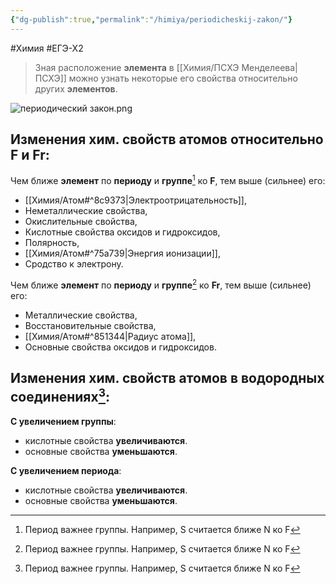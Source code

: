 ```yaml
---
{"dg-publish":true,"permalink":"/himiya/periodicheskij-zakon/"}
---
```


#Химия #ЕГЭ-Х2
> Зная расположение **элемента** в [[Химия/ПСХЭ Менделеева\|ПСХЭ]] можно узнать некоторые его свойства относительно других **элементов**.

![периодический закон.png](/img/user/files/%D0%BF%D0%B5%D1%80%D0%B8%D0%BE%D0%B4%D0%B8%D1%87%D0%B5%D1%81%D0%BA%D0%B8%D0%B9%20%D0%B7%D0%B0%D0%BA%D0%BE%D0%BD.png)
## Изменения хим. свойств атомов относительно **F** и **Fr**:
Чем ближе **элемент** по **периоду** и **группе**[^1] ко **F**, тем выше (сильнее) его:
- [[Химия/Атом#^8c9373\|Электроотрицательность]],
- Неметаллические свойства,
- Окислительные свойства,
- Кислотные свойства оксидов и гидроксидов,
- Полярность,
- [[Химия/Атом#^75a739\|Энергия ионизации]],
- Сродство к электрону.

Чем ближе **элемент** по **периоду** и **группе**[^1] ко **Fr**, тем выше (сильнее) его:
- Металлические свойства,
- Восстановительные свойства,
- [[Химия/Атом#^851344\|Радиус атома]],
- Основные свойства оксидов и гидроксидов.

## Изменения хим. свойств атомов в водородных соединениях[^1]:
**С увеличением группы**:
- кислотные свойства **увеличиваются**.
- основные свойства **уменьшаются**.

**С увеличением периода**:
- кислотные свойства **увеличиваются**.
- основные свойства **уменьшаются**.

[^1]: Период важнее группы. Например, S считается ближе N ко F